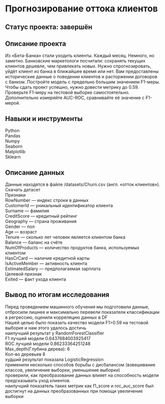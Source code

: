 # Прогнозирование оттока клиентов

## Статус проекта: завершён

## Описание проекта

Из «Бета-Банка» стали уходить клиенты. Каждый месяц. Немного, но заметно. Банковские маркетологи посчитали: сохранять текущих клиентов дешевле, чем привлекать новых. Нужно спрогнозировать, уйдёт клиент из банка в ближайшее время или нет. Вам предоставлены исторические данные о поведении клиентов и расторжении договоров с банком. Постройте модель с предельно большим значением F1-меры. Чтобы сдать проект успешно, нужно довести метрику до 0.59. Проверьте F1-меру на тестовой выборке самостоятельно. Дополнительно измеряйте AUC-ROC, сравнивайте её значение с F1-мерой.

## Навыки и инструменты

Python  
Pandas  
Numpy  
Seaborn  
Matplotlib  
Sklearn  

## Описание данных

Данные находятся в файле /datasets/Churn.csv (англ. «отток клиентов»). Скачать датасет  
Признаки  
RowNumber — индекс строки в данных  
CustomerId — уникальный идентификатор клиента  
Surname — фамилия  
CreditScore — кредитный рейтинг  
Geography — страна проживания  
Gender — пол  
Age — возраст  
Tenure — сколько лет человек является клиентом банка  
Balance — баланс на счёте  
NumOfProducts — количество продуктов банка, используемых клиентом  
HasCrCard — наличие кредитной карты  
IsActiveMember — активность клиента  
EstimatedSalary — предполагаемая зарплата  
Целевой признак  
Exited — факт ухода клиента  

## Вывод по итогам исследования
Перед проведением машинного обучения мы подготовили данные, отбросили лишнее и максимально перевели показатели классификации в регрессию, оценили корреляцию данных в DF  
Нашей целью было показать качество модели F1>0.59 на тестовой выборке и нам этого удалось достичь  
наилучший результат у RandomForestClassifier  
F1 лучшей модели 0.6437684003925417  
ROC лучшей модели 0.86233364251248  
Max_depth(Глубина дерева): 6  
Кол-во деревьев 8  
худший результат показала LogisticRegression  
применили несколько способов борьбы с дисбалансом (взвешивание классов, увеличение выборки, уменьшение выборки)  
проверили, как преобразование данных влияет на способность модели предсказывать уход клиентов.  
наилучший показатель таких метрик как f1_score и roc_auc_score был достигнут на данных преобразованных при помощи увеличение выборки  
